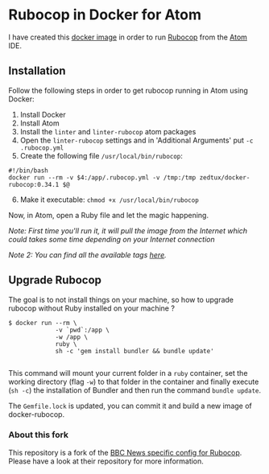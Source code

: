 # Rubocop in Docker for Atom

I have created this [docker image](https://hub.docker.com/r/zedtux/docker-rubocop/) in order to run [Rubocop](https://github.com/bbatsov/rubocop)
from the [Atom](https://atom.io/) IDE.

## Installation

Follow the following steps in order to get rubocop running in Atom using Docker:

 1. Install Docker
 2. Install Atom
 3. Install the `linter` and `linter-rubocop` atom packages
 4. Open the `linter-rubocop` settings and in 'Additional Arguments' put `-c .rubocop.yml`
 5. Create the following file `/usr/local/bin/rubocop`:

 ```
 #!/bin/bash
 docker run --rm -v $4:/app/.rubocop.yml -v /tmp:/tmp zedtux/docker-rubocop:0.34.1 $@
 ```
 6. Make it executable: `chmod +x /usr/local/bin/rubocop`

Now, in Atom, open a Ruby file and let the magic happening.

_Note: First time you'll run it, it will pull the image from the Internet which
could takes some time depending on your Internet connection_

_Note 2: You can find all the available tags [here](https://hub.docker.com/r/zedtux/docker-rubocop/tags/)._

## Upgrade Rubocop

The goal is to not install things on your machine, so how to upgrade rubocop without Ruby installed on your machine ?

```
$ docker run --rm \
             -v `pwd`:/app \
             -w /app \
             ruby \
             sh -c 'gem install bundler && bundle update'
 
```

This command will mount your current folder in a `ruby` container, set the working directory (flag `-w`) to that folder in the container and finally execute (`sh -c`) the installation of Bundler and then run the command `bundle update`.

The `Gemfile.lock` is updated, you can commit it and build a new image of docker-rubocop.

### About this fork

This repository is a fork of the [BBC News specific config for Rubocop](https://github.com/BBC-News/rubocop-config).
Please have a look at their repository for more information.
